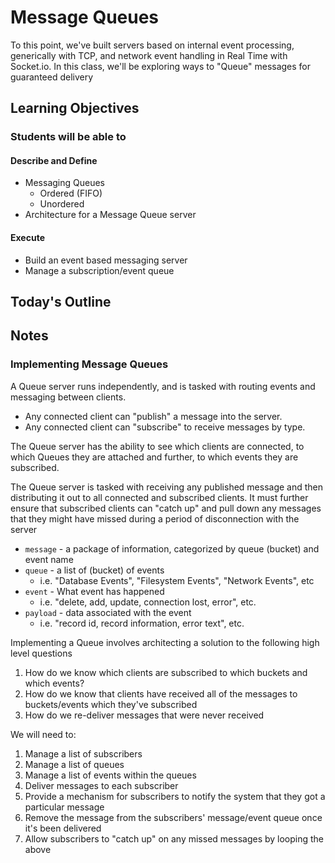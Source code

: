 # Message Queues

To this point, we've built servers based on internal event processing, generically with TCP, and network event handling in Real Time with Socket.io. In this class, we'll be exploring ways to "Queue" messages for guaranteed delivery

## Learning Objectives

### Students will be able to

#### Describe and Define

- Messaging Queues
  - Ordered (FIFO)
  - Unordered
- Architecture for a Message Queue server

#### Execute

- Build an event based messaging server
- Manage a subscription/event queue

## Today's Outline

<!-- To Be Completed By Instructor -->

## Notes

### Implementing Message Queues

A Queue server runs independently, and is tasked with routing events and messaging between clients.

- Any connected client can "publish" a message into the server.
- Any connected client can "subscribe" to receive messages by type.

The Queue server has the ability to see which clients are connected,  to which Queues they are attached and further, to which events they are subscribed.

The Queue server is tasked with receiving any published message and then distributing it out to all connected and subscribed clients. It must further ensure that subscribed clients can "catch up" and pull down any messages that they might have missed during a period of disconnection with the server

- `message` -  a package of information, categorized by queue (bucket) and event name
- `queue` - a list of (bucket) of events
  - i.e. "Database Events", "Filesystem Events", "Network Events", etc
- `event` - What event has happened
  - i.e. "delete, add, update, connection lost, error", etc.
- `payload` - data associated with the event
  - i.e. "record id, record information, error text", etc.

Implementing a Queue involves architecting a solution to the following high level questions

1. How do we know which clients are subscribed to which buckets and which events?
1. How do we know that clients have received all of the messages to buckets/events which they've subscribed
1. How do we re-deliver messages that were never received

We will need to:

1. Manage a list of subscribers
1. Manage a list of queues
1. Manage a list of events within the queues
1. Deliver messages to each subscriber
1. Provide a mechanism for subscribers to notify the system that they got a particular message
1. Remove the message from the subscribers' message/event queue once it's been delivered
1. Allow subscribers to "catch up" on any missed messages by looping the above
